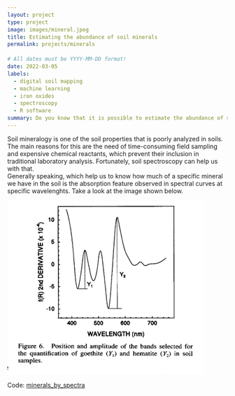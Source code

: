 ```yaml
---
layout: project
type: project
image: images/mineral.jpeg
title: Estimating the abundance of soil minerals
permalink: projects/minerals

# All dates must be YYYY-MM-DD format!
date: 2022-03-05
labels:
  - digital soil mapping
  - machine learning
  - iron oxides
  - spectroscopy
  - R software
summary: Do you know that it is possible to estimate the abundance of specific soil minerals in the soil using soil spectroscopy?
---
```


Soil mineralogy is one of the soil properties that is poorly analyzed in soils. The main reasons for this are the need of time-consuming field sampling and expensive chemical reactants, which prevent their inclusion in traditional laboratory analysis. Fortunately, soil spectroscopy can help us with that.  
Generally speaking, which help us to know how much of a specific mineral we have in the soil is the absorption feature observed in spectral curves at specific wavelenghts. Take a look at the image shown below.  


<img class="ui image" src="../images/K-M.PNG">
</div>



Code: <a href="https://github.com/neli12/minerals_by_spectra"><i class="large github icon"></i>minerals_by_spectra</a>
